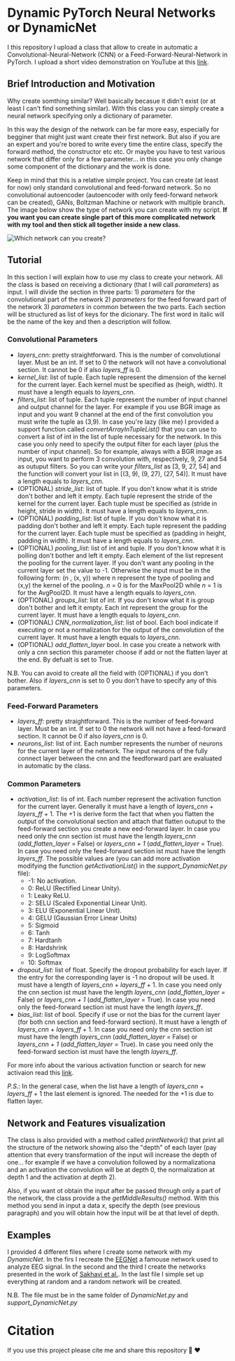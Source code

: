 # Dynamic PyTorch Neural Networks or DynamicNet

I this repository I upload a class that allow to create in automatic a Convolutional-Neural-Network (CNN) or a Feed-Forward-Neural-Network in PyTorch. I upload a short video demonstration on YouTube at this [link](https://youtu.be/hS7DnarmL-M).

## Brief Introduction and Motivation
Why create somthing similar? Well basically becasue it didn't exist (or at least I can't find something similar). With this class you can simply create a neural network specifying only a dictionary of parameter. 

In this way the design of the network can be far more easy, especially for begginer that might just want create their first network. But also if you are an expert and you're bored to write every time the entire class, specify the forward method, the constructor etc etc. Or maybe you have to test various network that differ only for a few parameter... in this case you only change some component of the dictionary and the work is done.

Keep in mind that this is a relative simple project. You can create (at least for now) only standard convolutional and feed-forward network. So no convolutional autoencoder (autoencoder with only feed-forward network can be created), GANs, Boltzman Machine or network with multiple branch. The image below show the type of network you can create with my script. **If you want you can create single part of this more complicated network with my tool and then stick all together inside a new class**.

![Which network can you create?](https://github.com/jesus-333/Dynamic-PyTorch-CNN/blob/main/docs/scheme_what_you_can_do.jpg)


## Tutorial
In this section I will explain how to use my class to create your network. All the class is based on receiving a dictionary (that I will call *parameters*) as input. I will divide the section in three parts: 1) *parameters* for the convolutional part of the network 2) *parameters* for the feed forward part of the network 3) *parameters* in common between the two parts. Each section will be structured as list of keys for the dicionary. The first word in italic will be the name of the key and then a description will follow.


### Convolutional Parameters
* *layers_cnn*: pretty straightforward. This is the number of convolutional layer. Must be an int. If set to 0 the network will not have a convolutional section. It cannot be 0 if also *layers_ff* is 0.
* *kernel_list*: list of tuple. Each tuple represent the dimension of the kernel for the current layer. Each kernel must be specified as (heigh, width). It must have a length equals to *layers_cnn*.
* *filters_list*: list of tuple. Each tuple represent the number of input channel and output channel for the layer. For example if you use BGR image as input and you want 9 channel at the end of the first convolution you must write the tuple as (3,9). In case you're lazy (like me) I provided a support function called *convertArrayInTupleList()* that you can use to convert a list of int in the list of tuple necessary for the network. In this case you only need to specify the output filter for each layer (plus the number of input channel). So for example, always with a BGR image as input, you want to perform 3 convolution with, respectively, 9, 27 and 54 as outuput filters. So you can write your *filters_list* as [3, 9, 27, 54]  and the function will convert your list in [(3, 9), (9, 27), (27, 54)]. It must have a length equals to *layers_cnn*.
* (OPTIONAL) *stride_list*: list of tuple. If you don't know what it is stride don't bother and left it empty. Each tuple represent the stride of the kernel for the current layer. Each tuple must be specified as (stride in height, stride in width). It must have a length equals to *layers_cnn*.
* (OPTIONAL) *padding_list*: list of tuple. If you don't know what it is padding don't bother and left it empty. Each tuple represent the padding for the current layer. Each tuple must be specified as (padding in height, padding in width). It must have a length equals to *layers_cnn*.
* (OPTIONAL) *pooling_list*: list of int and tuple. If you don't know what it is polling don't bother and left it empty. Each element of the list represent the pooling for the current layer. If you don't want any pooling in the current layer set the value to -1. Otherwise the input must be in the following form: (*n* , (x, y)) where n represent the type of pooling and (x,y) the kernel of the pooling. *n* = 0 is for the MaxPool2D while *n* = 1 is for the AvgPool2D. It must have a length equals to *layers_cnn*.
* (OPTIONAL) *groups_list*: list of int. If you don't know what it is group don't bother and left it empty. Each int represent the group for the current layer. It must have a length equals to *layers_cnn*.
* (OPTIONAL) *CNN_normalization_list*: list of bool. Each bool indicate if executing or not a normalization for the output of the convolution of the current layer. It must have a length equals to *layers_cnn*.
* (OPTIONAL) *add_flatten_layer* bool. In case you create a network with only a cnn section this parameter choose if add or not the flatten layer at the end. By defualt is set to True.

N.B. You can avoid to create all the field with (OPTIONAL) if you don't bother. Also if *layers_cnn* is set to 0 you don't have to specify any of this parameters.

### Feed-Forward Parameters 
* *layers_ff*: pretty straightforward. This is the number of feed-forward layer. Must be an int. If set to 0 the network will not have a feed-forward section. It cannot be 0 if also *layers_cnn* is 0.
* *neurons_list*: list of int. Each number represents the number of neurons for the current layer of the network. The input neurons of the fully connect layer between the cnn and the feedforward part are evaluated in automatic by the class.

### Common Parameters
* *activation_list*: lis of int. Each number represent the activation function for the current layer. Generally it must have a length of *layers_cnn* + *layers_ff* + 1. The +1 is derive form the fact that when you flatten the output of the convolutional section and attach that flatten outuput to the feed-forward section you create a new eed-forward layer. In case you need only the cnn section ist must have the length *layers_cnn* (*add_flatten_layer* = False) or *layers_cnn + 1* (*add_flatten_layer* = True). In case you need only the feed-forward section ist must have the length *layers_ff*. The possible values are (you can add more activation modifying the function *getActivationList()* in the *support_DynamicNet.py* file):
  * -1: No activation.
  * 0: ReLU (Rectified Linear Unity).
  * 1: Leaky ReLU.
  * 2: SELU (Scaled Exponential Linear Unit).
  * 3: ELU (Exponential Linear Unit).
  * 4: GELU (Gaussian Error Linear Units)
  * 5: Sigmoid
  * 6: Tanh
  * 7: Hardtanh
  * 8: Hardshrink
  * 9: LogSoftmax
  * 10: Softmax
* *dropout_list*: list of float. Specify the dropout probability for each layer. If the entry for the corresponding layer is -1 no dropout will be used. It must have a length of *layers_cnn* + *layers_ff* + 1. In case you need only the cnn section ist must have the length *layers_cnn* (*add_flatten_layer* = False) or *layers_cnn + 1* (*add_flatten_layer* = True). In case you need only the feed-forward section ist must have the length *layers_ff*.
* *bias_list*: list of bool. Specify if use or not the bias for the current layer (for both cnn section and feed-forward section). It must have a length of *layers_cnn* + *layers_ff* + 1. In case you need only the cnn section ist must have the length *layers_cnn* (*add_flatten_layer* = False) or *layers_cnn + 1* (*add_flatten_layer* = True). In case you need only the feed-forward section ist must have the length *layers_ff*.
  
For more info about the various activation function or search for new activaion read this [link](https://pytorch.org/docs/stable/nn.html#non-linear-activations-weighted-sum-nonlinearity).

*P.S.*: In the general case, when the list have a length of *layers_cnn* + *layers_ff* + 1 the last element is ignored. The needed for the +1 is due to flatten layer.

## Network and Features visualization
The class is also provided with a method called *printNetwork()* that print all the structure of the network showing also the "depth" of each layer (pay attention that every transformation of the input will increase the depth of one... for example if we have a convolution followed by a normalizationa and an activation the convolution will be at depth 0, the normalization at depth 1 and the activation at depth 2).

Also, if you want ot obtain the input after be passed through only a part of the network, the class provide a the *getMiddleResults()* method. With this method you send in input a data *x*, specify the depth (see previous paragraph) and you will obtain how the input will be at that level of depth.

## Examples
I provided 4 different files where I create some network with my *DynamicNet*. In the firs I recreate the [EEGNet](https://arxiv.org/abs/1611.08024) a famouse network used to analyze EEG signal. In the second and the third I create the networks presented in the work of [Sakhavi et al.](https://ieeexplore.ieee.org/document/8310961). In the last file I simple set up everything at random and a random network will be created.

N.B. The file must be in the same folder of *DynamicNet.py* and *support_DynamicNet.py*  

# Citation
If you use this project please cite me and share this repository :pray: :heart:
